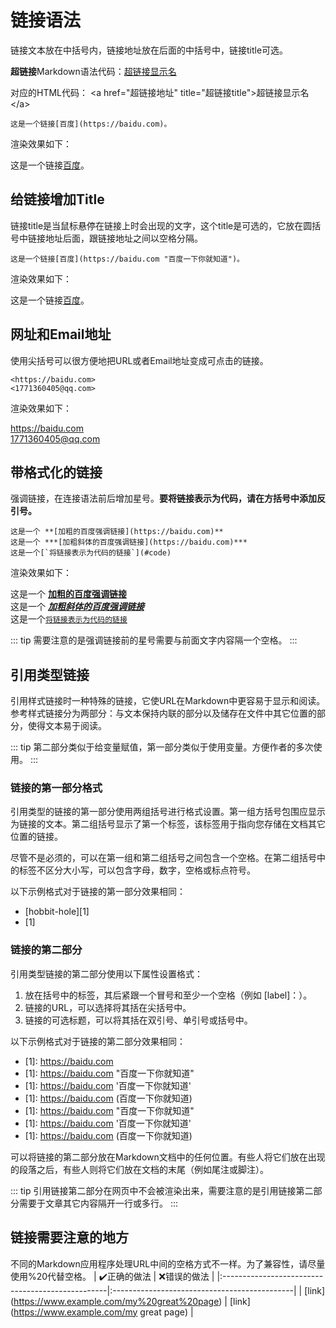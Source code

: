 # 链接语法
链接文本放在中括号内，链接地址放在后面的中括号中，链接title可选。  

**超链接**Markdown语法代码：[超链接显示名](超链接地址 "超链接title")

对应的HTML代码： &lt;a href="超链接地址" title="超链接title"&gt;超链接显示名&lt;/a&gt;

```
这是一个链接[百度](https://baidu.com)。
```
渲染效果如下：

这是一个链接[百度](https://baidu.com)。  
## 给链接增加Title
链接title是当鼠标悬停在链接上时会出现的文字，这个title是可选的，它放在圆括号中链接地址后面，跟链接地址之间以空格分隔。  
```
这是一个链接[百度](https://baidu.com "百度一下你就知道")。
```
渲染效果如下：

这是一个链接[百度](https://baidu.com "百度一下你就知道")。  
## 网址和Email地址
使用尖括号可以很方便地把URL或者Email地址变成可点击的链接。
```
<https://baidu.com>
<1771360405@qq.com>
```
渲染效果如下：

<https://baidu.com>  
<1771360405@qq.com>

## 带格式化的链接
强调链接，在连接语法前后增加星号。**要将链接表示为代码，请在方括号中添加反引号。**
```
这是一个 **[加粗的百度强调链接](https://baidu.com)**
这是一个 ***[加粗斜体的百度强调链接](https://baidu.com)***
这是一个[`将链接表示为代码的链接`](#code)
```

渲染效果如下：

这是一个 **[加粗的百度强调链接](https://baidu.com)**  
这是一个 ***[加粗斜体的百度强调链接](https://baidu.com)***  
这是一个[`将链接表示为代码的链接`](#code)

::: tip
需要注意的是强调链接前的星号需要与前面文字内容隔一个空格。
:::

## 引用类型链接

引用样式链接时一种特殊的链接，它使URL在Markdown中更容易于显示和阅读。参考样式链接分为两部分：与文本保持内联的部分以及储存在文件中其它位置的部分，使得文本易于阅读。

::: tip
第二部分类似于给变量赋值，第一部分类似于使用变量。方便作者的多次使用。
:::

### 链接的第一部分格式

引用类型的链接的第一部分使用两组括号进行格式设置。第一组方括号包围应显示为链接的文本。第二组括号显示了第一个标签，该标签用于指向您存储在文档其它位置的链接。

尽管不是必须的，可以在第一组和第二组括号之间包含一个空格。在第二组括号中的标签不区分大小写，可以包含字母，数字，空格或标点符号。

以下示例格式对于链接的第一部分效果相同：

- [hobbit-hole][1]  
- [1]

### 链接的第二部分

引用类型链接的第二部分使用以下属性设置格式：

1. 放在括号中的标签，其后紧跟一个冒号和至少一个空格（例如 [label]：）。
2. 链接的URL，可以选择将其括在尖括号中。
3. 链接的可选标题，可以将其括在双引号、单引号或括号中。

以下示例格式对于链接的第二部分效果相同：

- \[1]: https://baidu.com  
- \[1]: https://baidu.com "百度一下你就知道"  
- \[1]: https://baidu.com '百度一下你就知道'  
- \[1]: https://baidu.com (百度一下你就知道)  
- \[1]: <https://baidu.com> "百度一下你就知道"  
- \[1]: <https://baidu.com> '百度一下你就知道'  
- \[1]: <https://baidu.com> (百度一下你就知道)

可以将链接的第二部分放在Markdown文档中的任何位置。有些人将它们放在出现的段落之后，有些人则将它们放在文档的末尾（例如尾注或脚注）。

::: tip
引用链接第二部分在网页中不会被渲染出来，需要注意的是引用链接第二部分需要于文章其它内容隔开一行或多行。
:::

## 链接需要注意的地方
不同的Markdown应用程序处理URL中间的空格方式不一样。为了兼容性，请尽量使用%20代替空格。
|            :heavy_check_mark:正确的做法           |                 :x:错误的做法                 |
|:-------------------------------------------------|:---------------------------------------------|
| \[link](https://www.example.com/my%20great%20page) | [link](https://www.example.com/my great page) |
